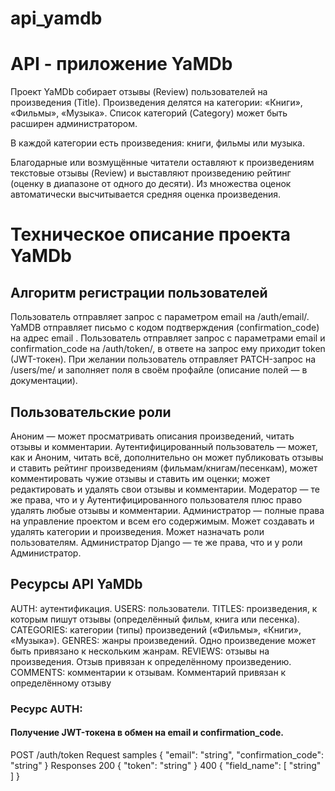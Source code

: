 # api_yamdb
# API - приложение YaMDb

Проект YaMDb собирает отзывы (Review) пользователей на произведения (Title). 
Произведения делятся на категории: «Книги», «Фильмы», «Музыка». Список категорий (Category) может быть расширен администратором.

В каждой категории есть произведения: книги, фильмы или музыка. 

Благодарные или возмущённые читатели оставляют к произведениям текстовые отзывы (Review) и выставляют произведению рейтинг (оценку в диапазоне от одного до десяти). Из множества оценок автоматически высчитывается средняя оценка произведения.

# Техническое описание проекта YaMDb

## Алгоритм регистрации пользователей

Пользователь отправляет запрос с параметром email на /auth/email/.
YaMDB отправляет письмо с кодом подтверждения (confirmation_code) на адрес email .
Пользователь отправляет запрос с параметрами email и confirmation_code на /auth/token/, в ответе на запрос ему приходит token (JWT-токен).
При желании пользователь отправляет PATCH-запрос на /users/me/ и заполняет поля в своём профайле (описание полей — в документации).

## Пользовательские роли

Аноним — может просматривать описания произведений, читать отзывы и комментарии.
Аутентифицированный пользователь — может, как и Аноним, читать всё, дополнительно он может публиковать отзывы и ставить рейтинг произведениям (фильмам/книгам/песенкам), может комментировать чужие отзывы и ставить им оценки; может редактировать и удалять свои отзывы и комментарии.
Модератор — те же права, что и у Аутентифицированного пользователя плюс право удалять любые отзывы и комментарии.
Администратор — полные права на управление проектом и всем его содержимым. Может создавать и удалять категории и произведения. Может назначать роли пользователям.
Администратор Django — те же права, что и у роли Администратор.

## Ресурсы API YaMDb

AUTH: аутентификация.
USERS: пользователи.
TITLES: произведения, к которым пишут отзывы (определённый фильм, книга или песенка).
CATEGORIES: категории (типы) произведений («Фильмы», «Книги», «Музыка»).
GENRES: жанры произведений. Одно произведение может быть привязано к нескольким жанрам.
REVIEWS: отзывы на произведения. Отзыв привязан к определённому произведению.
COMMENTS: комментарии к отзывам. Комментарий привязан к определённому отзыву

### Ресурс AUTH:
#### Получение JWT-токена в обмен на email и confirmation_code.
POST /auth/token
Request samples 
{
  "email": "string",
  "confirmation_code": "string"
}
Responses
200
{
    "token": "string"
}
400
{
    "field_name": 
    [
        "string"
    ]
}

